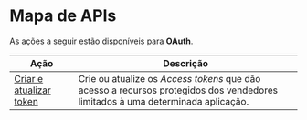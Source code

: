 # Mapa de APIs
 
As ações a seguir estão disponíveis para **OAuth**.
 
|Ação|Descrição|
|---|---|
|[Criar e atualizar token](https://www.mercadopago[FAKER][URL][DOMAIN]/developers/pt/reference/oauth/_oauth_token/post) | Crie ou atualize os _Access tokens_ que dão acesso a recursos protegidos dos vendedores limitados à uma determinada aplicação. |
